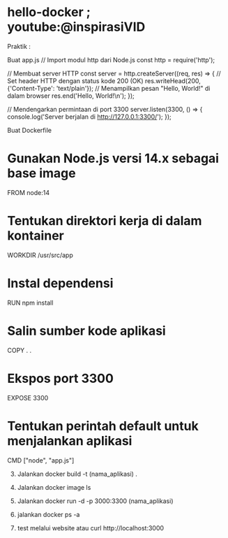 # hello-docker ; youtube:@inspirasiVID

Praktik : 

Buat app.js
// Import modul http dari Node.js
const http = require('http');

// Membuat server HTTP
const server = http.createServer((req, res) => {
  // Set header HTTP dengan status kode 200 (OK)
  res.writeHead(200, {'Content-Type': 'text/plain'});
  // Menampilkan pesan "Hello, World!" di dalam browser
  res.end('Hello, World!\n');
});

// Mendengarkan permintaan di port 3300
server.listen(3300, () => {
  console.log('Server berjalan di http://127.0.0.1:3300/');
});


Buat Dockerfile


# Gunakan Node.js versi 14.x sebagai base image
FROM node:14
# Tentukan direktori kerja di dalam kontainer
WORKDIR /usr/src/app
# Instal dependensi
RUN npm install
# Salin sumber kode aplikasi
COPY . .
# Ekspos port 3300
EXPOSE 3300
# Tentukan perintah default untuk menjalankan aplikasi
CMD ["node", "app.js"]

3. Jalankan docker build -t (nama_aplikasi) .

4. Jalankan docker image ls

5. Jalankan docker run -d -p 3000:3300 (nama_aplikasi)

6. jalankan docker ps -a

7. test melalui website atau curl http://localhost:3000

